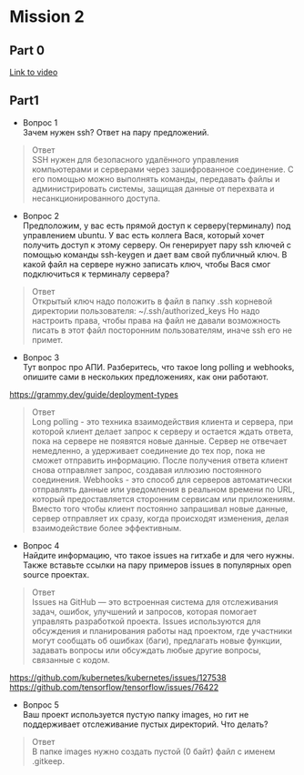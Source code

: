 
# Mission 2

## Part 0

[Link to video](https://youtu.be/lznBuzeGLcs)

## Part1

- Вопрос 1	 
Зачем нужен ssh? Ответ на пару предложений.
> Ответ  
SSH нужен для безопасного удалённого управления компьютерами и серверами через зашифрованное соединение. С его помощью можно выполнять команды, передавать файлы и администрировать системы, защищая данные от перехвата и несанкционированного доступа.

- Вопрос 2	 
Предположим, у вас есть прямой доступ к серверу(терминалу) под управлением ubuntu. У вас есть коллега Вася, который хочет получить доступ к этому серверу. Он генерирует пару ssh ключей с помощью команды ssh-keygen и дает вам свой публичный ключ. В какой файл на сервере нужно записать ключ, чтобы Вася смог подключиться к терминалу сервера?
> Ответ  
Открытый ключ надо положить в файл в папку .ssh корневой директории пользователя:  ~/.ssh/authorized_keys
Но надо настроить права, чтобы права на файл не давали возможность писать в этот файл посторонним пользователям, иначе ssh его не примет.

- Вопрос 3	 
Тут вопрос про АПИ. Разберитесь, что такое long polling и webhooks, опишите сами в нескольких предложениях, как они работают.

https://grammy.dev/guide/deployment-types
> Ответ  
Long polling - это техника взаимодействия клиента и сервера, при которой клиент делает запрос к серверу и остается ждать ответа, пока на сервере не появятся новые данные. Сервер не отвечает немедленно, а удерживает соединение до тех пор, пока не сможет отправить информацию. После получения ответа клиент снова отправляет запрос, создавая иллюзию постоянного соединения.
Webhooks - это способ для серверов автоматически отправлять данные или уведомления в реальном времени по URL, который предоставляется сторонним сервисам или приложениям. Вместо того чтобы клиент постоянно запрашивал новые данные, сервер отправляет их сразу, когда происходят изменения, делая взаимодействие более эффективным.

- Вопрос 4	 
Найдите информацию, что такое issues на гитхабе и для чего нужны. Также вставьте ссылки на пару примеров issues в популярных open source проектах.
> Ответ  
Issues на GitHub — это встроенная система для отслеживания задач, ошибок, улучшений и запросов, которая помогает управлять разработкой проекта. Issues используются для обсуждения и планирования работы над проектом, где участники могут сообщать об ошибках (баги), предлагать новые функции, задавать вопросы или обсуждать любые другие вопросы, связанные с кодом.

https://github.com/kubernetes/kubernetes/issues/127538 
https://github.com/tensorflow/tensorflow/issues/76422 

- Вопрос 5	 
Ваш проект используется пустую папку images, но гит не поддерживает отслеживание пустых директорий. Что делать?
> Ответ  
В папке images нужно создать пустой (0 байт) файл с именем .gitkeep.
